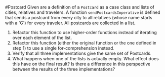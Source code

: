 #Postcard
Given are a definition of a `Postcard` as a case class and lists of cities, relatives and travelers. A function `sendPostcardsImperative` is defined that sends a postcard from every city to all relatives (whose name starts with a 'G') for every traveler. All postcards are collected in a list.
1. Refactor this function to use higher-order functions instead of iterating over each element of the list.
2. Refactor this function (either the original function or the one defined in step 1) to use a single for-comprehension instead.
3. Verify that all three implementations give the same set of Postcards.
4. What happens when one of the lists is actually empty. What effect does this have on the final result? Is there a difference in this perspective between the results of the three implementations?

